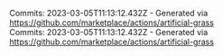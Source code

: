 Commits: 2023-03-05T11:13:12.432Z - Generated via https://github.com/marketplace/actions/artificial-grass
<br>
Commits: 2023-03-05T11:13:12.432Z - Generated via https://github.com/marketplace/actions/artificial-grass
<br>
